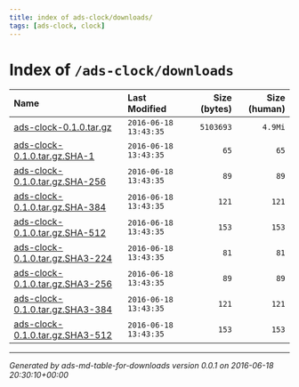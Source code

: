 ```yaml
---
title: index of ads-clock/downloads/
tags: [ads-clock, clock]
---
```

# Index of `/ads-clock/downloads`

|                                Name |         Last Modified |   Size (bytes) |   Size (human) |
| :---------------------------------- | :-------------------- | -------------: | -------------: |
| [ads-clock-0.1.0.tar.gz][]          | `2016-06-18 13:43:35` |      `5103693` |        `4.9Mi` |
| [ads-clock-0.1.0.tar.gz.SHA-1][]    | `2016-06-18 13:43:35` |           `65` |           `65` |
| [ads-clock-0.1.0.tar.gz.SHA-256][]  | `2016-06-18 13:43:35` |           `89` |           `89` |
| [ads-clock-0.1.0.tar.gz.SHA-384][]  | `2016-06-18 13:43:35` |          `121` |          `121` |
| [ads-clock-0.1.0.tar.gz.SHA-512][]  | `2016-06-18 13:43:35` |          `153` |          `153` |
| [ads-clock-0.1.0.tar.gz.SHA3-224][] | `2016-06-18 13:43:35` |           `81` |           `81` |
| [ads-clock-0.1.0.tar.gz.SHA3-256][] | `2016-06-18 13:43:35` |           `89` |           `89` |
| [ads-clock-0.1.0.tar.gz.SHA3-384][] | `2016-06-18 13:43:35` |          `121` |          `121` |
| [ads-clock-0.1.0.tar.gz.SHA3-512][] | `2016-06-18 13:43:35` |          `153` |          `153` |



[ads-clock-0.1.0.tar.gz]:            ads-clock-0.1.0.tar.gz
[ads-clock-0.1.0.tar.gz.SHA-1]:      ads-clock-0.1.0.tar.gz.SHA-1
[ads-clock-0.1.0.tar.gz.SHA-256]:    ads-clock-0.1.0.tar.gz.SHA-256
[ads-clock-0.1.0.tar.gz.SHA-384]:    ads-clock-0.1.0.tar.gz.SHA-384
[ads-clock-0.1.0.tar.gz.SHA-512]:    ads-clock-0.1.0.tar.gz.SHA-512
[ads-clock-0.1.0.tar.gz.SHA3-224]:   ads-clock-0.1.0.tar.gz.SHA3-224
[ads-clock-0.1.0.tar.gz.SHA3-256]:   ads-clock-0.1.0.tar.gz.SHA3-256
[ads-clock-0.1.0.tar.gz.SHA3-384]:   ads-clock-0.1.0.tar.gz.SHA3-384
[ads-clock-0.1.0.tar.gz.SHA3-512]:   ads-clock-0.1.0.tar.gz.SHA3-512

---
_Generated by ads-md-table-for-downloads version 0.0.1 on 2016-06-18 20:30:10+00:00_
